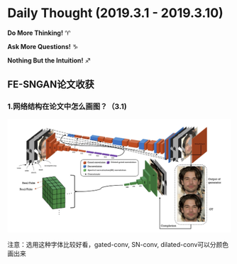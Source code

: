 # Daily Thought (2019.3.1 - 2019.3.10)
**Do More Thinking!** ♈ 

**Ask More Questions!** ♑

**Nothing But the Intuition!** ♐

## FE-SNGAN论文收获
### 1.网络结构在论文中怎么画图？（3.1)
![](__pics/graph.png)

注意：选用这种字体比较好看，gated-conv, SN-conv, dilated-conv可以分颜色画出来
